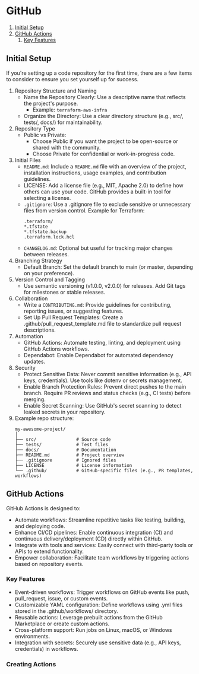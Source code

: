 # GitHub

1. [Initial Setup](#initial-setup)
1. [GitHub Actions](#github-actions)
    1. [Key Features](#key-features)

## Initial Setup

If you're setting up a code repository for the first time, there are a few items to consider to ensure you set yourself up for success.

1. Repository Structure and Naming
    - Name the Repository Clearly: Use a descriptive name that reflects the project's purpose.
        - Example: `terraform-aws-infra`
    - Organize the Directory: Use a clear directory structure (e.g., src/, tests/, docs/) for maintainability.
2. Repository Type
    - Public vs Private:
        - Choose Public if you want the project to be open-source or shared with the community.
        - Choose Private for confidential or work-in-progress code.
3. Initial Files
    - `README.md`: Include a `README.md` file with an overview of the project, installation instructions, usage examples, and contribution guidelines.
    - LICENSE: Add a license file (e.g., MIT, Apache 2.0) to define how others can use your code. GitHub provides a built-in tool for selecting a license.
    - `.gitignore`: Use a .gitignore file to exclude sensitive or unnecessary files from version control. Example for Terraform:
        ```
        .terraform/
        *.tfstate
        *.tfstate.backup
        .terraform.lock.hcl
        ```
    - `CHANGELOG.md`: Optional but useful for tracking major changes between releases.
4. Branching Strategy
    - Default Branch: Set the default branch to main (or master, depending on your preference).
5. Version Control and Tagging
    - Use semantic versioning (v1.0.0, v2.0.0) for releases. Add Git tags for milestones or stable releases.
6. Collaboration
    - Write a `CONTRIBUTING.md`: Provide guidelines for contributing, reporting issues, or suggesting features.
    - Set Up Pull Request Templates: Create a .github/pull_request_template.md file to standardize pull request descriptions.
7. Automation
    - GitHub Actions: Automate testing, linting, and deployment using GitHub Actions workflows.
    - Dependabot: Enable Dependabot for automated dependency updates.
8. Security
    - Protect Sensitive Data: Never commit sensitive information (e.g., API keys, credentials). Use tools like dotenv or secrets management.
    - Enable Branch Protection Rules: Prevent direct pushes to the main branch. Require PR reviews and status checks (e.g., CI tests) before merging.
    - Enable Secret Scanning: Use GitHub's secret scanning to detect leaked secrets in your repository.
9. Example repo structure:
    ```
    my-awesome-project/
    │
    ├── src/               # Source code
    ├── tests/             # Test files
    ├── docs/              # Documentation
    ├── README.md          # Project overview
    ├── .gitignore         # Ignored files
    ├── LICENSE            # License information
    └── .github/           # GitHub-specific files (e.g., PR templates, workflows)
    ```

## GitHub Actions

GitHub Actions is designed to:

- Automate workflows: Streamline repetitive tasks like testing, building, and deploying code.
- Enhance CI/CD pipelines: Enable continuous integration (CI) and continuous delivery/deployment (CD) directly within GitHub.
- Integrate with tools and services: Easily connect with third-party tools or APIs to extend functionality.
- Empower collaboration: Facilitate team workflows by triggering actions based on repository events.

### Key Features

- Event-driven workflows: Trigger workflows on GitHub events like push, pull_request, issue, or custom events.
- Customizable YAML configuration: Define workflows using .yml files stored in the .github/workflows/ directory.
- Reusable actions: Leverage prebuilt actions from the GitHub Marketplace or create custom actions.
- Cross-platform support: Run jobs on Linux, macOS, or Windows environments.
- Integration with secrets: Securely use sensitive data (e.g., API keys, credentials) in workflows.

### Creating Actions

